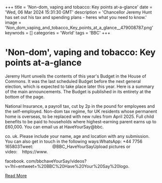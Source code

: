 +++
title = 'Non-dom, vaping and tobacco: Key points at-a-glance'
date = 'Wed, 06 Mar 2024 15:31:30 GMT'
description = 'Chancellor Jeremy Hunt has set out his tax and spending plans - heres what you need to know.'
image = 'Non_dom_vaping_and_tobacco_Key_points_at_a_glance__479008787.png'
keywrods =  []
categories = 'World'
tags = 'BBC'
+++

# 'Non-dom', vaping and tobacco: Key points at-a-glance

Jeremy Hunt unveils the contents of this year<bb>'s Budget in the House of Commons.
It was the last scheduled Budget before the next general election, which is expected to take place later this year.
Here is a summary of the main announcements.
The Budget is published in its entirety at the bottom of the page.

National Insurance, a payroll tax, cut by 2p in the pound for employees and the self-employed.
Non-dom tax regime, for UK residents whose permanent home is overseas, to be replaced with new rules from April 2025.
Full child benefits to be paid to households where highest-earning parent earns up to £60,000.
You can email us at HaveYourSay@bbc.

co.
uk.
Please include your name, age and location with any submission.
You can also get in touch in the following ways:WhatsApp: +44 7756 165803Tweet:                 @BBC_HaveYourSayUpload pictures or video:    https://www.

facebook.
com/bbchaveYourSay/videos?
v=1<bb>hl=en<bb>tweet=%20BBC%20Have%20Your%20Say%20logo.


[Read More](https://www.bbc.co.uk/news/business-68359756)
